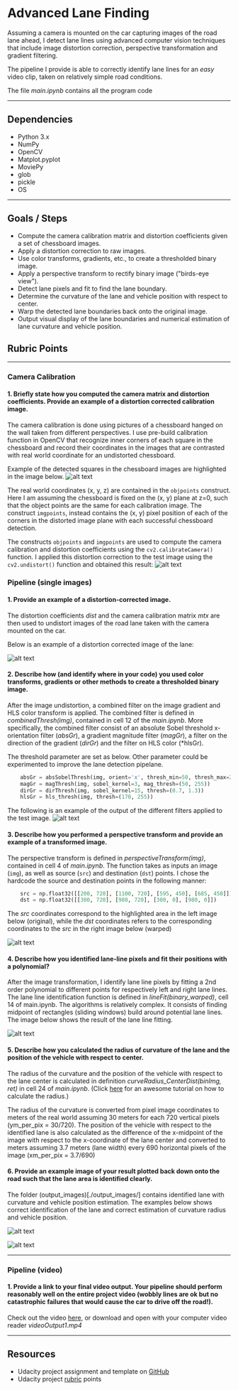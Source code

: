[//]: # (Image References)
[image1]: ./example/ChessboardCornersCalibration.png "ChessCalibration"
[image2]: ./example/UndistortedChessboard.png "ChessUndistorted"
[image3]: ./example/UndistortedLane.png "UndistortedLane"
[image4]: ./example/ColorGradientFilter.png "ComboGrad"
[image5]: ./example/WarpedLane.png "WarpLane"
[image6]: ./example/LanesLineFit2.png "LaneLineFit"
[image7]: ./output_images/straight_lines1.jpg "outImage1"
[image8]: ./output_images/test1.jpg "outImage2"
[video1]: ./videoOutput1.mp4 "Video"


# **Advanced Lane Finding**

Assuming a camera is mounted on the car capturing images of the road lane ahead, I detect lane lines using advanced computer vision techniques that include image distortion correction, perspective transformation and gradient filtering.

The pipeline I provide is able to correctly identify lane lines for an _easy_ video clip, taken on relatively simple road conditions.

The file *main.ipynb* contains all the program code

---
## Dependencies
* Python 3.x
* NumPy
* OpenCV
* Matplot.pyplot
* MoviePy
* glob
* pickle
* OS

---
## Goals / Steps
* Compute the camera calibration matrix and distortion coefficients given a set of chessboard images.
* Apply a distortion correction to raw images.
* Use color transforms, gradients, etc., to create a thresholded binary image.
* Apply a perspective transform to rectify binary image ("birds-eye view").
* Detect lane pixels and fit to find the lane boundary.
* Determine the curvature of the lane and vehicle position with respect to center.
* Warp the detected lane boundaries back onto the original image.
* Output visual display of the lane boundaries and numerical estimation of lane curvature and vehicle position.


## Rubric Points 
---

### Camera Calibration

#### 1. Briefly state how you computed the camera matrix and distortion coefficients. Provide an example of a distortion corrected calibration image.

The camera calibration is done using pictures of a chessboard hanged on the wall taken from different perspectives. I use pre-build calibration function in OpenCV that recognize inner corners of each square in the chessboard and record their coordinates in the images that are contrasted with real world coordinate for an undistorted chessboard.

Example of the detected squares in the chessboard images are highlighted in the image below.
![alt text][image1]

The real world coordinates (x, y, z) are contained in the `objpoints` construct. Here I am assuming the chessboard is fixed on the (x, y) plane at z=0, such that the object points are the same for each calibration image. The construct `imgpoints`, instead contains the (x, y) pixel position of each of the corners in the distorted image plane with each successful chessboard detection.  

The constructs `objpoints` and `imgpoints` are used to compute the camera calibration and distortion coefficients using the 
`cv2.calibrateCamera()` function.  I applied this distortion correction to the test image using the `cv2.undistort()` function and obtained this result: 
![alt text][image2]


### Pipeline (single images)

#### 1. Provide an example of a distortion-corrected image.
The distortion coefficients _dist_ and the camera calibration matrix _mtx_ are then used to undistort images of the road lane taken with the camera mounted on the car.

Below is an example of a distortion corrected image of the lane:

![alt text][image3]


#### 2. Describe how (and identify where in your code) you used color transforms, gradients or other methods to create a thresholded binary image.  

After the image undistortion, a combined filter on the image gradient and HLS color transform is applied. The combined filter is defined in *combinedThresh(img)*, contained in cell 12 of the _main.ipynb_. More specifically, the combined filter consist of an absolute Sobel threshold x-orientation filter (*absGr*), a gradient magnitude filter (*magGr*), a filter on the direction of the gradient (*dirGr*) and the filter on HLS color (*hlsGr).

The threshold parameter are set as below. Other parameter could be experimented to improve the lane detection pipelane.
```python
    absGr = absSobelThresh(img, orient='x', thresh_min=50, thresh_max=255)
    magGr = magThresh(img, sobel_kernel=3, mag_thresh=(50, 255))
    dirGr = dirThresh(img, sobel_kernel=15, thresh=(0.7, 1.3))
    hlsGr = hls_thresh(img, thresh=(170, 255))
```	
	
The following is an example of the output of the different filters applied to the test image.
![alt text][image4]


#### 3. Describe how you performed a perspective transform and provide an example of a transformed image.

The perspective transform is defined in *perspectiveTransform(img)*, contained in cell 4 of _main.ipynb_. The function takes as inputs an image (`img`), as well as source (`src`) and destination (`dst`) points.  I chose the hardcode the source and destination points in the following manner:

```python
    src = np.float32([[200, 720], [1100, 720], [595, 450], [685, 450]])
    dst = np.float32([[300, 720], [980, 720], [300, 0], [980, 0]])
```

The _src_ coordinates correspond to the highlighted area in the left image below (original), while the _dst_ coordinates refers to the corresponding coordinates to the _src_ in the right image below (warped)

![alt text][image5]


#### 4. Describe how you identified lane-line pixels and fit their positions with a polynomial?

After the image transformation, I identify lane line pixels by fitting a 2nd order polynomial to different points for respectively left and right lane lines. The lane line identification function is defined in *lineFit(binary_warped)*, cell 14 of main.ipynb.
The algorithms is relatively complex. It consists of finding midpoint of rectangles (sliding windows) build around potential lane lines. The image below shows the result of the lane line fitting.

![alt text][image6]

#### 5. Describe how you calculated the radius of curvature of the lane and the position of the vehicle with respect to center.

The radius of the curvature and the position of the vehicle with respect to the lane center is calculated in definition *curveRadius_CenterDist(binImg, ret)* in cell 24 of _main.ipynb_. (Click [here](https://www.intmath.com/applications-differentiation/8-radius-curvature.php) for an awesome tutorial on how to calculate the radius.)

The radius of the curvature is converted from pixel image coordinates to meters of the real world assuming 30 meters for each 720 vertical pixels (ym_per_pix = 30/720). The position of the vehicle with respect to the identified lane is also calculated as the difference of the x-midpoint of the image with respect to the x-coordinate of the lane center and converted to meters assuming 3.7 meters (lane width) every 690 horizontal pixels of the image (xm_per_pix = 3.7/690)


#### 6. Provide an example image of your result plotted back down onto the road such that the lane area is identified clearly.

The folder (output_images)[./output_images/] contains identified lane with curvature and vehicle position estimation. The examples below shows correct identification of the lane and correct estimation of curvature radius and vehicle position.

![alt text][image7]

![alt text][image8]

---

### Pipeline (video)

#### 1. Provide a link to your final video output.  Your pipeline should perform reasonably well on the entire project video (wobbly lines are ok but no catastrophic failures that would cause the car to drive off the road!).

Check out the video [here](./videoOutput1.mp4), or download and open with your computer video reader _videoOutput1.mp4_



---
## Resources
* Udacity project assignment and template on [GitHub](https://github.com/udacity/CarND-Advanced-Lane-Lines)
* Udacity project [rubric](https://review.udacity.com/#!/rubrics/571/view) points

